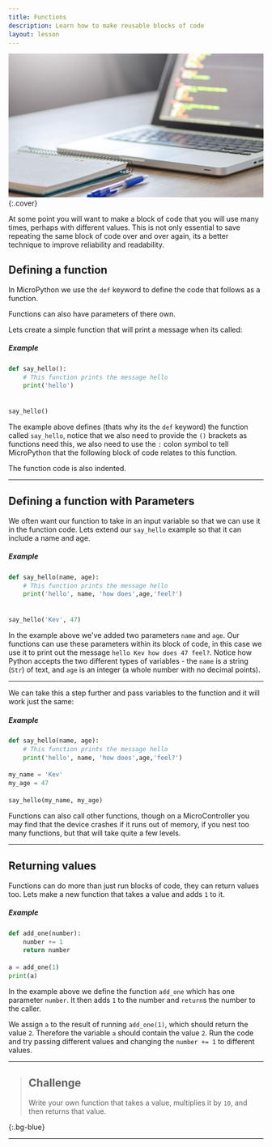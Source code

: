 ```yaml
---
title: Functions
description: Learn how to make reusable blocks of code
layout: lesson
---
```


![Photo of a laptop and notepad on a desk](assets//functions.jpg){:.cover}

At some point you will want to make a block of code that you will use many times, perhaps with different values. This is not only essential to save repeating the same block of code over and over again, its a better technique to improve reliability and readability.

## Defining a function

In MicroPython we use the `def` keyword to define the code that follows as a function. 

Functions can also have parameters of there own.

Lets create a simple function that will print a message when its called:

##### Example

```python
def say_hello():
    # This function prints the message hello
    print('hello')


say_hello()
```

The example above defines (thats why its the `def` keyword) the function called `say_hello`, notice that we also need to provide the `()` brackets as functions need this, we also need to use the `:` colon symbol to tell MicroPython that the following block of code relates to this function.

The function code is also indented.

---

## Defining a function with Parameters

We often want our function to take in an input variable so that we can use it in the function code. Lets extend our `say_hello` example so that it can include a name and age.

##### Example

```python
def say_hello(name, age):
    # This function prints the message hello
    print('hello', name, 'how does',age,'feel?')


say_hello('Kev', 47)
```

In the example above we've added two parameters `name` and `age`. Our functions can use these parameters within its block of code, in this case we use it to print out the message `hello Kev how does 47 feel?`.
Notice how Python accepts the two different types of variables - the `name` is a string (`Str`) of text, and `age` is an integer (a whole number with no decimal points).

---

We can take this a step further and pass variables to the function and it will work just the same:

##### Example

```python
def say_hello(name, age):
    # This function prints the message hello
    print('hello', name, 'how does',age,'feel?')

my_name = 'Kev'
my_age = 47

say_hello(my_name, my_age)
```

Functions can also call other functions, though on a MicroController you may find that the device crashes if it runs out of memory, if you nest too many functions, but that will take quite a few levels.

---

## Returning values

Functions can do more than just run blocks of code, they can return values too. Lets make a new function that takes a value and adds `1` to it.

##### Example

```python
def add_one(number):
    number += 1
    return number

a = add_one(1)
print(a)
```

In the example above we define the function `add_one` which has one parameter `number`. It then adds `1` to the number and `return`s the number to the caller.

We assign `a` to the result of running `add_one(1)`, which should return the value `2`. Therefore the variable `a` should contain the value `2`. Run the code and try passing different values and changing the `number += 1` to different values.

---

> ## Challenge
>
> Write your own function that takes a value, multiplies it by `10`, and then returns that value.
>
{:.bg-blue}

---
